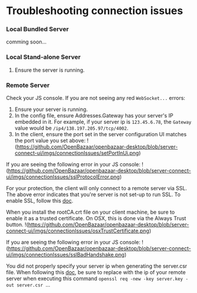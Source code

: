 Troubleshooting connection issues
=================================
### Local Bundled Server
comming soon...

### Local Stand-alone Server
1. Ensure the server is running.

### Remote Server
Check your JS console. If you are not seeing any red `WebSocket...` errors:

1. Ensure your server is running.
2. In the config file, ensure Addresses.Gateway has your server's IP embedded in it. For example, if your server ip is `123.45.6.78`, the `Gateway` value would be `/ip4/138.197.205.97/tcp/4002`.
3. In the client, ensure the port set in the server configuration UI matches the port value you set above:
!(https://github.com/OpenBazaar/openbazaar-desktop/blob/server-connect-ui/imgs/connectionIssues/setPortInUi.png)

If you are seeing the following error in your JS console:
!(https://github.com/OpenBazaar/openbazaar-desktop/blob/server-connect-ui/imgs/connectionIssues/sslProtocolError.png)

For your protection, the client will only connect to a remote server via SSL. The above error indicates that you're server is not set-up to run SSL. To enable SSL, follow this [doc](https://github.com/OpenBazaar/openbazaar-go/blob/master/docs/ssl.md).

When you install the rootCA.crt file on your client machine, be sure to enable it as a trusted certificate. On OSX, this is done via the Always Trust button.
!(https://github.com/OpenBazaar/openbazaar-desktop/blob/server-connect-ui/imgs/connectionIssues/osxTrustCertificate.png)

If you are seeing the following error in your JS console:
!(https://github.com/OpenBazaar/openbazaar-desktop/blob/server-connect-ui/imgs/connectionIssues/sslBadHandshake.png)

You did not properly specify your server ip when generating the server.csr file. When following this [doc](https://github.com/OpenBazaar/openbazaar-go/blob/master/docs/ssl.md), be sure to replace <server-ip> with the ip of your remote server when executing this command `openssl req -new -key server.key -out server.csr `...
